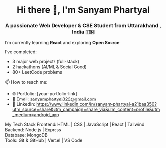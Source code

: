<h1 align="center">Hi there 👋, I'm Sanyam Phartyal</h1>
<h3 align="center">A passionate Web Developer & CSE Student from Uttarakhand , India 🇮🇳</h3>

I’m currently learning **React** and exploring **Open Source**

I’ve completed:
- 3 major web projects (full-stack)
- 2 hackathons (AI/ML & Social Good)
- 80+ LeetCode problems

📫 How to reach me:
- 🌐 Portfolio: [your-portfolio-link]
- 📧 Email: sanyamphartyal822@gmail.com
- 💼 LinkedIn: https://www.linkedin.com/in/sanyam-phartyal-a21baa350?utm_source=share&utm_campaign=share_via&utm_content=profile&utm_medium=android_app

My Tech Stack
Frontend: HTML | CSS | JavaScript | React | Tailwind  
Backend: Node.js | Express  
Database: MongoDB  
Tools: Git & GitHub | Vercel | VS Code

